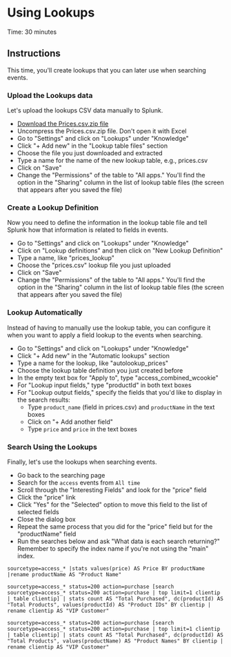 # Using Lookups
Time: 30 minutes

## Instructions
This time, you'll create lookups that you can later use when searching events.

### Upload the Lookups data
Let's upload the lookups CSV data manually to Splunk.

- [Download the Prices.csv.zip file](http://docs.splunk.com/images/d/db/Prices.csv.zip)
- Uncompress the Prices.csv.zip file. Don't open it with Excel
- Go to "Settings" and click on "Lookups" under "Knowledge"
- Click "+ Add new" in the "Lookup table files" section
- Choose the file you just downloaded and extracted
- Type a name for the name of the new lookup table, e.g., prices.csv
- Click on "Save"
- Change the "Permissions" of the table to "All apps." You'll find the option in the "Sharing" column in the list of lookup table files (the screen that appears after you saved the file)


### Create a Lookup Definition
Now you need to define the information in the lookup table file and tell Splunk how that information is related to fields in events.

- Go to "Settings" and click on "Lookups" under "Knowledge"
- Click on "Lookup definitions" and then click on "New Lookup Definition"
- Type a name, like "prices_lookup"
- Choose the "prices.csv" lookup file you just uploaded
- Click on "Save"
- Change the "Permissions" of the table to "All apps." You'll find the option in the "Sharing" column in the list of lookup table files (the screen that appears after you saved the file)

### Lookup Automatically
Instead of having to manually use the lookup table, you can configure it when you want to apply a field lookup to the events when searching.

- Go to "Settings" and click on "Lookups" under "Knowledge"
- Click "+ Add new" in the "Automatic lookups" section
- Type a name for the lookup, like "autolookup_prices"
- Choose the lookup table definition you just created before
- In the empty text box for "Apply to", type "access_combined_wcookie"
- For "Lookup input fields," type "productId" in both text boxes
- For "Lookup output fields," specify the fields that you'd like to display in the search results:
    - Type `product_name` (field in prices.csv) and `productName` in the text boxes
    - Click on "+ Add another field"
    - Type `price` and `price` in the text boxes

### Search Using the Lookups
Finally, let's use the lookups when searching events.

- Go back to the searching page
- Search for 
the `access` events from `All time`
- Scroll through the "Interesting Fields" and look for the "price" field
- Click the "price" link
- Click "Yes" for the "Selected" option to move this field to the list of selected fields
- Close the dialog box
- Repeat the same process that you did for the "price" field but for the "productName" field
- Run the searches below and ask "What data is each search returning?" Remember to specify the index name if you're not using the "main" index.

```
sourcetype=access_* |stats values(price) AS Price BY productName |rename productName AS "Product Name"
```

```
sourcetype=access_* status=200 action=purchase [search sourcetype=access_* status=200 action=purchase | top limit=1 clientip | table clientip] | stats count AS "Total Purchased", dc(productId) AS "Total Products", values(productId) AS "Product IDs" BY clientip | rename clientip AS "VIP Customer"
```

```
sourcetype=access_* status=200 action=purchase [search sourcetype=access_* status=200 action=purchase | top limit=1 clientip | table clientip] | stats count AS "Total Purchased", dc(productId) AS "Total Products", values(productName) AS "Product Names" BY clientip | rename clientip AS "VIP Customer"
```
